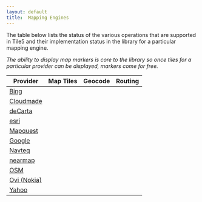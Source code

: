 ```yaml
---
layout: default
title:  Mapping Engines
---
```


The table below lists the status of the various operations that are supported in Tile5 and their implementation status in the library for a particular mapping engine.

_The ability to display map markers is core to the library so once tiles for a particular provider can be displayed, markers come for free._

<table class="statuses">
<thead>
	<tr>
	<th>Provider</th>
	<th>Map Tiles</th>
	<th>Geocode</th>
	<th>Routing</th>
	</tr>
</thead>
<tr>
	<td><a href="http://maps.bing.com/">Bing</a></td>
	<td class="yes" />
	<td class="tbd" />
	<td class="tbd" />
</tr>
<tr>
	<td><a href="http://cloudmade.com/">Cloudmade</a></td>
	<td class="yes" />
	<td class="planned" />
	<td class="planned" />
</tr>
<tr>
	<td><a href="http://decarta.com/">deCarta</a></td>
	<td class="yes" />
	<td class="yes" />
	<td class="yes" />
</tr>
<tr>
	<td><a href="http://www.esri.com/software/mapping_for_everyone/api/index.html">esri</a></td>
	<td class="tbd" />
	<td class="tbd" />
	<td class="tbd" />
</tr>
<tr>
	<td><a href="http://developer.mapquest.com/">Mapquest</a></td>
	<td class="yes" />
	<td class="tbd" />
	<td class="tbd" />
</tr>
<tr>
	<td><a href="http://maps.google.com/">Google</a></td>
	<td class="na" data-href="http://code.google.com/p/gmaps-api-issues/issues/detail?id=1396" />
	<td class="tbd" />
	<td class="tbd" />
</tr>
<tr>
	<td><a href="http://www.nn4d.com/site/global/home/p_home.jsp">Navteq</a></td>
	<td class="tbd" />
	<td class="tbd" />
	<td class="tbd" />
</tr>
<tr>
	<td><a href="http://nearmap.com/">nearmap</a></td>
	<td class="yes" />
	<td class="na" />
	<td class="na" />
</tr>
<tr>
	<td><a href="http://openstreetmap.org/">OSM</a></td>
	<td class="yes" />
	<td class="tbd" />
	<td class="tbd" />
</tr>
<tr>
	<td><a href="http://maps.ovi.com/">Ovi (Nokia)</a></td>
	<td class="tbd" />
	<td class="tbd" />
	<td class="tbd" />
</tr>
<tr>
	<td><a href="http://developer.yahoo.com/maps/">Yahoo</a></td>
	<td class="tbd" />
	<td class="tbd" />
	<td class="tbd" />
</tr>
</table>